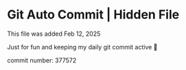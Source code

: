 # Git Auto Commit | Hidden File

This file was added Feb 12, 2025

Just for fun and keeping my daily git commit active 🤪

commit number: 377572
